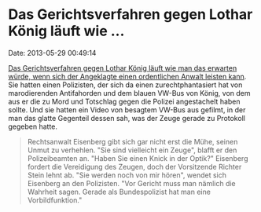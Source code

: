 Das Gerichtsverfahren gegen Lothar König läuft wie \...
=======================================================

Date: 2013-05-29 00:49:14

[Das Gerichtsverfahren gegen Lothar König läuft wie man das erwarten
würde, wenn sich der Angeklagte einen ordentlichen Anwalt leisten
kann](http://ml.spiegel.de/article.do?id=902443). Sie hatten einen
Polizisten, der sich da einen zurechtphantasiert hat von marodierenden
Antifahorden und dem blauen VW-Bus von König, von dem aus er die zu Mord
und Totschlag gegen die Polizei angestachelt haben sollte. Und sie
hatten ein Video von besagtem VW-Bus aus gefilmt, in der man das glatte
Gegenteil dessen sah, was der Zeuge gerade zu Protokoll gegeben hatte.

> Rechtsanwalt Eisenberg gibt sich gar nicht erst die Mühe, seinen Unmut
> zu verhehlen. \"Sie sind vielleicht ein Zeuge\", blafft er den
> Polizeibeamten an. \"Haben Sie einen Knick in der Optik?\" Eisenberg
> fordert die Vereidigung des Zeugen, doch der Vorsitzende Richter Stein
> lehnt ab. \"Sie werden noch von mir hören\", wendet sich Eisenberg an
> den Polizisten. \"Vor Gericht muss man nämlich die Wahrheit sagen.
> Gerade als Bundespolizist hat man eine Vorbildfunktion.\"
